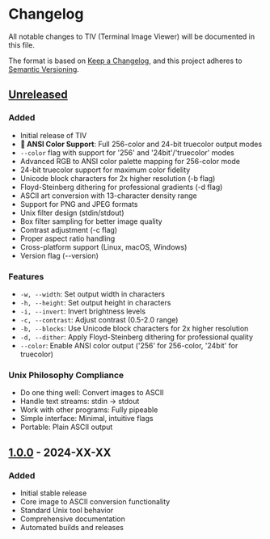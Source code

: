 # Changelog

All notable changes to TIV (Terminal Image Viewer) will be documented in this file.

The format is based on [Keep a Changelog](https://keepachangelog.com/en/1.0.0/),
and this project adheres to [Semantic Versioning](https://semver.org/spec/v2.0.0.html).

## [Unreleased]

### Added
- Initial release of TIV
- **🌈 ANSI Color Support**: Full 256-color and 24-bit truecolor output modes
- `--color` flag with support for '256' and '24bit'/'truecolor' modes
- Advanced RGB to ANSI color palette mapping for 256-color mode
- 24-bit truecolor support for maximum color fidelity
- Unicode block characters for 2x higher resolution (-b flag)
- Floyd-Steinberg dithering for professional gradients (-d flag)
- ASCII art conversion with 13-character density range
- Support for PNG and JPEG formats
- Unix filter design (stdin/stdout)
- Box filter sampling for better image quality
- Contrast adjustment (-c flag)
- Proper aspect ratio handling
- Cross-platform support (Linux, macOS, Windows)
- Version flag (--version)

### Features
- `-w, --width`: Set output width in characters
- `-h, --height`: Set output height in characters  
- `-i, --invert`: Invert brightness levels
- `-c, --contrast`: Adjust contrast (0.5-2.0 range)
- `-b, --blocks`: Use Unicode block characters for 2x higher resolution
- `-d, --dither`: Apply Floyd-Steinberg dithering for professional quality
- `--color`: Enable ANSI color output ('256' for 256-color, '24bit' for truecolor)

### Unix Philosophy Compliance
- Do one thing well: Convert images to ASCII
- Handle text streams: stdin → stdout
- Work with other programs: Fully pipeable
- Simple interface: Minimal, intuitive flags
- Portable: Plain ASCII output

## [1.0.0] - 2024-XX-XX

### Added
- Initial stable release
- Core image to ASCII conversion functionality
- Standard Unix tool behavior
- Comprehensive documentation
- Automated builds and releases

[Unreleased]: https://github.com/e6a5/tiv/compare/v1.0.0...HEAD
[1.0.0]: https://github.com/e6a5/tiv/releases/tag/v1.0.0 